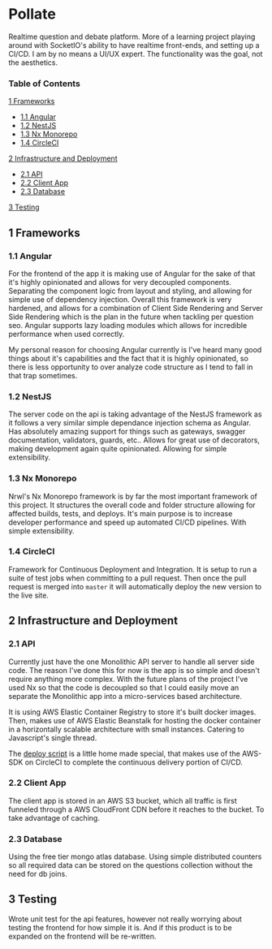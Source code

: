 # Pollate

Realtime question and debate platform. More of a learning project playing around with SocketIO's ability to have realtime front-ends, and setting up a CI/CD. I am by no means a UI/UX expert. The functionality was the goal, not the aesthetics.

### Table of Contents

[1 Frameworks](#1-frameworks)

- [1.1 Angular](#11-angular)
- [1.2 NestJS](#12-nestjs)
- [1.3 Nx Monorepo](#13-nx-monorepo)
- [1.4 CircleCI](#14-circleci)

[2 Infrastructure and Deployment](#2-infrastructure-and-deployment)

- [2.1 API](#21-api)
- [2.2 Client App](#22-client-app)
- [2.3 Database](#23-database)

[3 Testing](#3-testing)

## 1 Frameworks

### 1.1 Angular

For the frontend of the app it is making use of Angular for the sake of that it's highly opinionated and allows for very decoupled components. Separating the component logic from layout and styling, and allowing for simple use of dependency injection. Overall this framework is very hardened, and allows for a combination of Client Side Rendering and Server Side Rendering which is the plan in the future when tackling per question seo. Angular supports lazy loading modules which allows for incredible performance when used correctly.

My personal reason for choosing Angular currently is I've heard many good things about it's capabilities and the fact that it is highly opinionated, so there is less opportunity to over analyze code structure as I tend to fall in that trap sometimes.

### 1.2 NestJS

The server code on the api is taking advantage of the NestJS framework as it follows a very similar simple dependance injection schema as Angular. Has absolutely amazing support for things such as gateways, swagger documentation, validators, guards, etc.. Allows for great use of decorators, making development again quite opinionated. Allowing for simple extensibility.

### 1.3 Nx Monorepo

Nrwl's Nx Monorepo framework is by far the most important framework of this project. It structures the overall code and folder structure allowing for affected builds, tests, and deploys. It's main purpose is to increase developer performance and speed up automated CI/CD pipelines. With simple extensibility.

### 1.4 CircleCI

Framework for Continuous Deployment and Integration. It is setup to run a suite of test jobs when committing to a pull request. Then once the pull request is merged into `master` it will automatically deploy the new version to the live site.

## 2 Infrastructure and Deployment

### 2.1 API

Currently just have the one Monolithic API server to handle all server side code. The reason I've done this for now is the app is so simple and doesn't require anything more complex. With the future plans of the project I've used Nx so that the code is decoupled so that I could easily move an separate the Monolithic app into a micro-services based architecture.

It is using AWS Elastic Container Registry to store it's built docker images. Then, makes use of AWS Elastic Beanstalk for hosting the docker container in a horizontally scalable architecture with small instances. Catering to Javascript's single thread.

The [deploy script](tools/deploy/api/deploy.ts) is a little home made special, that makes use of the AWS-SDK on CircleCI to complete the continuous delivery portion of CI/CD.

### 2.2 Client App

The client app is stored in an AWS S3 bucket, which all traffic is first funneled through a AWS CloudFront CDN before it reaches to the bucket. To take advantage of caching.

### 2.3 Database

Using the free tier mongo atlas database. Using simple distributed counters so all required data can be stored on the questions collection without the need for db joins.

## 3 Testing

Wrote unit test for the api features, however not really worrying about testing the frontend for how simple it is. And if this product is to be expanded on the frontend will be re-written.

